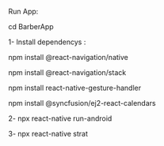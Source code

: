 Run App:

cd BarberApp

1- Install dependencys :

 npm install @react-navigation/native
 
 npm install @react-navigation/stack
 
 npm install react-native-gesture-handler
 
 npm install @syncfusion/ej2-react-calendars


2- npx react-native run-android

3- npx react-native strat
